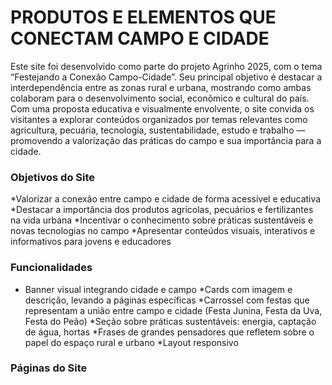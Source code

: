 # PRODUTOS E ELEMENTOS QUE CONECTAM CAMPO E CIDADE
Este site foi desenvolvido como parte do projeto Agrinho 2025, com o tema “Festejando a Conexão Campo-Cidade”. Seu principal objetivo é destacar a interdependência entre as zonas rural e urbana, mostrando como ambas colaboram para o desenvolvimento social, econômico e cultural do país.
Com uma proposta educativa e visualmente envolvente, o site convida os visitantes a explorar conteúdos organizados por temas relevantes como agricultura, pecuária, tecnologia, sustentabilidade, estudo e trabalho — promovendo a valorização das práticas do campo e sua importância para a cidade.
### Objetivos do Site
*Valorizar a conexão entre campo e cidade de forma acessível e educativa
*Destacar a importância dos produtos agrícolas, pecuários e fertilizantes na vida urbana
*Incentivar o conhecimento sobre práticas sustentáveis e novas tecnologias no campo
*Apresentar conteúdos visuais, interativos e informativos para jovens e educadores
### Funcionalidades
* Banner visual integrando cidade e campo
*Cards com imagem e descrição, levando a páginas específicas
*Carrossel com festas que representam a união entre campo e cidade (Festa Junina, Festa da Uva, Festa do Peão)
*Seção sobre práticas sustentáveis: energia, captação de água, hortas
*Frases de grandes pensadores que refletem sobre o papel do espaço rural e urbano
*Layout responsivo
### Páginas do Site
